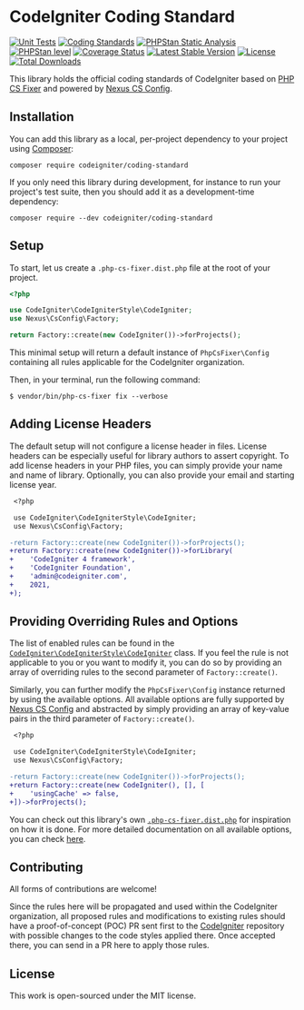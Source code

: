# CodeIgniter Coding Standard

[![Unit Tests](https://github.com/CodeIgniter/coding-standard/actions/workflows/test-phpunit.yml/badge.svg)](https://github.com/CodeIgniter/coding-standard/actions/workflows/test-phpunit.yml)
[![Coding Standards](https://github.com/CodeIgniter/coding-standard/actions/workflows/test-coding-standards.yml/badge.svg)](https://github.com/CodeIgniter/coding-standard/actions/workflows/test-coding-standards.yml)
[![PHPStan Static Analysis](https://github.com/CodeIgniter/coding-standard/actions/workflows/test-phpstan.yml/badge.svg)](https://github.com/CodeIgniter/coding-standard/actions/workflows/test-phpstan.yml)
[![PHPStan level](https://img.shields.io/badge/PHPStan-max%20level-brightgreen)](phpstan.neon.dist)
[![Coverage Status](https://coveralls.io/repos/github/CodeIgniter/coding-standard/badge.svg?branch=develop)](https://coveralls.io/github/CodeIgniter/coding-standard?branch=develop)
[![Latest Stable Version](http://poser.pugx.org/codeigniter/coding-standard/v)](https://packagist.org/packages/codeigniter/coding-standard)
[![License](https://img.shields.io/github/license/codeigniter/coding-standard)](LICENSE)
[![Total Downloads](http://poser.pugx.org/codeigniter/coding-standard/downloads)](https://packagist.org/packages/codeigniter/coding-standard)

This library holds the official coding standards of CodeIgniter based
on [PHP CS Fixer][1] and powered by [Nexus CS Config][2].

## Installation

You can add this library as a local, per-project dependency to your project
using [Composer](https://getcomposer.org/):

    composer require codeigniter/coding-standard

If you only need this library during development, for instance to run your project's test suite,
then you should add it as a development-time dependency:

    composer require --dev codeigniter/coding-standard

## Setup

To start, let us create a `.php-cs-fixer.dist.php` file at the root of your project.

```php
<?php

use CodeIgniter\CodeIgniterStyle\CodeIgniter;
use Nexus\CsConfig\Factory;

return Factory::create(new CodeIgniter())->forProjects();

```

This minimal setup will return a default instance of `PhpCsFixer\Config` containing all rules applicable
for the CodeIgniter organization.

Then, in your terminal, run the following command:

```console
$ vendor/bin/php-cs-fixer fix --verbose
```

## Adding License Headers

The default setup will not configure a license header in files. License headers can be especially useful
for library authors to assert copyright. To add license headers in your PHP files, you can simply provide
your name and name of library. Optionally, you can also provide your email and starting license year.

```diff
 <?php

 use CodeIgniter\CodeIgniterStyle\CodeIgniter;
 use Nexus\CsConfig\Factory;

-return Factory::create(new CodeIgniter())->forProjects();
+return Factory::create(new CodeIgniter())->forLibrary(
+    'CodeIgniter 4 framework',
+    'CodeIgniter Foundation',
+    'admin@codeigniter.com',
+    2021,
+);

```

## Providing Overriding Rules and Options

The list of enabled rules can be found in the [`CodeIgniter\CodeIgniterStyle\CodeIgniter`][3] class. If you
feel the rule is not applicable to you or you want to modify it, you can do so by providing an array of
overriding rules to the second parameter of `Factory::create()`.

Similarly, you can further modify the `PhpCsFixer\Config` instance returned by using the available options.
All available options are fully supported by [Nexus CS Config][2] and abstracted by simply providing an
array of key-value pairs in the third parameter of `Factory::create()`.

```diff
 <?php

 use CodeIgniter\CodeIgniterStyle\CodeIgniter;
 use Nexus\CsConfig\Factory;

-return Factory::create(new CodeIgniter())->forProjects();
+return Factory::create(new CodeIgniter(), [], [
+    'usingCache' => false,
+])->forProjects();

```

You can check out this library's own [`.php-cs-fixer.dist.php`][4] for inspiration on how it is done.
For more detailed documentation on all available options, you can check [here][2].

## Contributing

All forms of contributions are welcome!

Since the rules here will be propagated and used within the CodeIgniter organization, all proposed rules
and modifications to existing rules should have a proof-of-concept (POC) PR sent first to
the [CodeIgniter][5] repository with possible changes to the code styles applied there. Once accepted
there, you can send in a PR here to apply those rules.

## License

This work is open-sourced under the MIT license.

[1]: https://github.com/FriendsOfPHP/PHP-CS-Fixer
[2]: https://github.com/NexusPHP/cs-config
[3]: src/CodeIgniter.php
[4]: .php-cs-fixer.dist.php
[5]: https://github.com/codeigniter4/CodeIgniter
